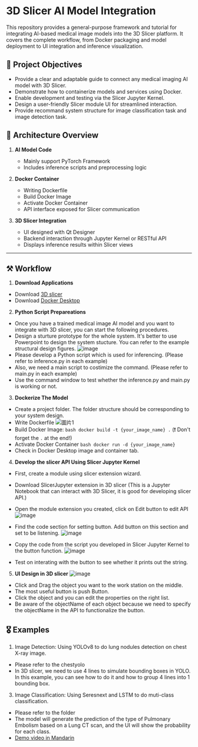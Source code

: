 # 3D Slicer AI Model Integration

This repository provides a general-purpose framework and tutorial for integrating AI-based medical image models into the 3D Slicer platform. It covers the complete workflow, from Docker packaging and model deployment to UI integration and inference visualization.


## 🎯 Project Objectives

- Provide a clear and adaptable guide to connect any medical imaging AI model with 3D Slicer.
- Demonstrate how to containerize models and services using Docker.
- Enable development and testing via the Slicer Jupyter Kernel.
- Design a user-friendly Slicer module UI for streamlined interaction.
- Provide recommand system structure for image classification task and image detection task.

## 📌 Architecture Overview

1. **AI Model Code**
   - Mainly support PyTorch Framework
   - Includes inference scripts and preprocessing logic

2. **Docker Container**
   - Writing Dockerfile
   - Build Docker Image
   - Activate Docker Container
   - API interface exposed for Slicer communication

3. **3D Slicer Integration**
   - UI designed with Qt Designer
   - Backend interaction through Jupyter Kernel or RESTful API
   - Displays inference results within Slicer views

---

## ⚒️ Workflow
1. **Download Applications**
  - Download [3D slicer](https://download.slicer.org/)
  - Download [Docker Desktop](https://www.docker.com/products/docker-desktop/)

2. **Python Script Prepareations**
  -  Once you have a trained medical image AI model and you want to integrate with 3D slicer, you can start the following procedures.
  -  Design a sturture prototype for the whole system. It's better to use Powerpoint to design the system stucture. You can refer to the example structural design figures.
    ![image](https://github.com/user-attachments/assets/cec37609-1c8e-4509-8ed1-f14f12776670)
  -  Please develop a Python script which is used for inferencing. (Please refer to inference.py in each example)
  -  Also, we need a main script to costimize the command. (Please refer to main.py in each example)
  -  Use the command window to test whether the inference.py and main.py is working or not.

3. **Dockerize The Model**
  - Create a project folder. The folder structure should be corresponding to your system design.
  - Write Dockerfile
   ![圖片1](https://github.com/user-attachments/assets/86d9b8b9-56ac-40ea-97aa-d3a40761b80b)
  - Build Docker Image: `bash docker build -t {your_image_name} .` (❗ Don't forget the `.` at the end!)
  - Activate Docker Container `bash docker run -d {your_image_name}`
  - Check in Docker Desktop image and container tab.

4. **Develop the slicer API Using Slicer Jupyter Kernel**
  - First, create a module using slicer extension wizard.
  - Download SlicerJupyter extension in 3D slicer (This is a Jupyter Notebook that can interact with 3D Slicer, it is good for developing slicer API.)
  - Open the module extension you created, click on Edit button to edit API
![image](https://github.com/user-attachments/assets/d14c7e18-401b-453b-a8b9-620473ef54d8)

  - Find the code section for setting button. Add button on this section and set to be listening.
![image](https://github.com/user-attachments/assets/501d1d23-c165-49a6-a977-85f492f4ae37)

  - Copy the code from the script you developed in Slicer Jupyter Kernel to the button function.
![image](https://github.com/user-attachments/assets/d2b6a58a-ca52-404c-bba0-805e1a836251)

  - Test on interating with the button to see whether it prints out the string.

5. **UI Design in 3D slicer**
![image](https://github.com/user-attachments/assets/eec50d82-ae61-4f85-bf36-71deaf7fbf0d)
  - Click and Drag the object you want to the work station on the middle.
  - The most useful button is push Button.
  - Click the object and you can edit the properties on the right list.
  - Be aware of the objectName of each object because we need to specify the objectName in the API to functionalize the button.


## 🎖️ Examples
1. Image Detection: Using YOLOv8 to do lung nodules detection on chest X-ray image.
  - Please refer to the chestyolo
  - In 3D slicer, we need to use 4 lines to simulate bounding boxes in YOLO. In this example, you can see how to do it and how to group 4 lines into 1 bounding box.
3. Image Classification: Using Seresnext and LSTM to do muti-class classification.

  - Please refer to the folder
  - The model will generate the prediction of the type of Pulmonary Embolism based on a Lung CT scan, and the UI will show the probability for each class.
  - [Demo video in Mandarin](https://youtu.be/SNgI4MpFOY8)


